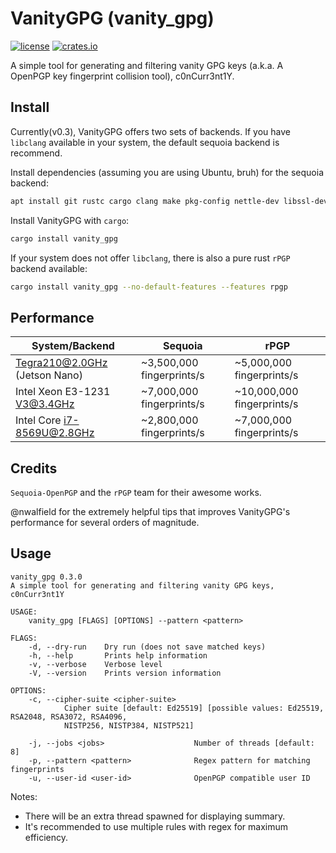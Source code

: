 VanityGPG (vanity_gpg)
======================

[![license](https://img.shields.io/github/license/RedL0tus/VanityGPG.svg)](LICENSE)
[![crates.io](http://meritbadge.herokuapp.com/vanity_gpg)](https://crates.io/crates/vanity_gpg)

A simple tool for generating and filtering vanity GPG keys (a.k.a. A OpenPGP key fingerprint collision tool), c0nCurr3nt1Y.

Install
-------

Currently(v0.3), VanityGPG offers two sets of backends. If you have `libclang` available in your system, the default sequoia backend is recommend. 

Install dependencies (assuming you are using Ubuntu, bruh) for the sequoia backend:
```bash
apt install git rustc cargo clang make pkg-config nettle-dev libssl-dev capnproto libsqlite3-dev
```

Install VanityGPG with `cargo`:
```bash
cargo install vanity_gpg
```

If your system does not offer `libclang`, there is also a pure rust `rPGP` backend available:

```bash
cargo install vanity_gpg --no-default-features --features rpgp
```

Performance
-----------

|         System/Backend        |          Sequoia          |            rPGP            |
|-------------------------------|---------------------------|----------------------------|
| Tegra210@2.0GHz (Jetson Nano) | ~3,500,000 fingerprints/s |  ~5,000,000 fingerprints/s |
| Intel Xeon E3-1231 V3@3.4GHz  | ~7,000,000 fingerprints/s | ~10,000,000 fingerprints/s |
|  Intel Core i7-8569U@2.8GHz   | ~2,800,000 fingerprints/s |  ~7,000,000 fingerprints/s |

Credits
-------

`Sequoia-OpenPGP` and the `rPGP` team for their awesome works.

@nwalfield for the extremely helpful tips that improves VanityGPG's performance for several orders of magnitude.

Usage
-----

```
vanity_gpg 0.3.0
A simple tool for generating and filtering vanity GPG keys, c0nCurr3nt1Y

USAGE:
    vanity_gpg [FLAGS] [OPTIONS] --pattern <pattern>

FLAGS:
    -d, --dry-run    Dry run (does not save matched keys)
    -h, --help       Prints help information
    -v, --verbose    Verbose level
    -V, --version    Prints version information

OPTIONS:
    -c, --cipher-suite <cipher-suite>
            Cipher suite [default: Ed25519] [possible values: Ed25519, RSA2048, RSA3072, RSA4096,
            NISTP256, NISTP384, NISTP521]

    -j, --jobs <jobs>                    Number of threads [default: 8]
    -p, --pattern <pattern>              Regex pattern for matching fingerprints
    -u, --user-id <user-id>              OpenPGP compatible user ID
```

Notes:
 - There will be an extra thread spawned for displaying summary.
 - It's recommended to use multiple rules with regex for maximum efficiency.